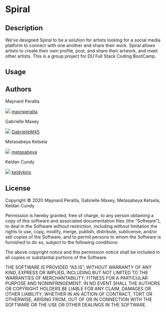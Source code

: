 # Spiral


## Description

We’ve designed Spiral to be a solution for artists looking for a social media platform to connect with one another and share their work. Spiral allows artists to create their own profile, post, and share their artwork, and meet other artists. This is a group project for DU Full Stack Coding BootCamp.

## Usage



## Authors

Maynard Peralta

![](http://i.imgur.com/9I6NRUm.png)
[maynperalta](http://github.com/maynperalta)

Gabrielle Maxey

![](http://i.imgur.com/9I6NRUm.png)
[GabrielleM45](http://github.com/GabrielleM45)

Metasabeya Ketsela

![](http://i.imgur.com/9I6NRUm.png)
[metasabeya](http://github.com/metasabeya)

Keldan Cundy

![](http://i.imgur.com/9I6NRUm.png)
[keldykins](http://github.com/keldykins)

## License
  
Copyright © 2020 Maynard Peralta, Gabrielle Maxey, Metasabeya Ketsela, Keldan Cundy

Permission is hereby granted, free of charge, to any person obtaining a copy of this software and associated documentation files (the “Software”), to deal in the Software without restriction, including without limitation the rights to use, copy, modify, merge, publish, distribute, sublicense, and/or sell copies of the Software, and to permit persons to whom the Software is furnished to do so, subject to the following conditions:

The above copyright notice and this permission notice shall be included in all copies or substantial portions of the Software.

THE SOFTWARE IS PROVIDED “AS IS”, WITHOUT WARRANTY OF ANY KIND, EXPRESS OR IMPLIED, INCLUDING BUT NOT LIMITED TO THE WARRANTIES OF MERCHANTABILITY, FITNESS FOR A PARTICULAR PURPOSE AND NONINFRINGEMENT. IN NO EVENT SHALL THE AUTHORS OR COPYRIGHT HOLDERS BE LIABLE FOR ANY CLAIM, DAMAGES OR OTHER LIABILITY, WHETHER IN AN ACTION OF CONTRACT, TORT OR OTHERWISE, ARISING FROM, OUT OF OR IN CONNECTION WITH THE SOFTWARE OR THE USE OR OTHER DEALINGS IN THE SOFTWARE.
